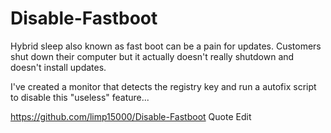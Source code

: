 # Disable-Fastboot
Hybrid sleep also known as fast boot can be a pain for updates. Customers shut down their computer but it actually doesn't really shutdown and doesn't install updates. 

I've created a monitor that detects the registry key and run a autofix script to disable this "useless" feature...

https://github.com/limp15000/Disable-Fastboot
 Quote  Edit
